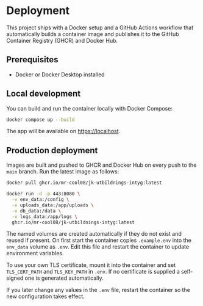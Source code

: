 # Deployment

This project ships with a Docker setup and a GitHub Actions workflow that automatically builds a container image and publishes it to the GitHub Container Registry (GHCR) and Docker Hub.

## Prerequisites

- Docker or Docker Desktop installed

## Local development

You can build and run the container locally with Docker Compose:

```bash
docker compose up --build
```

The app will be available on <https://localhost>.

## Production deployment

Images are built and pushed to GHCR and Docker Hub on every push to the `main` branch. Run the latest image as follows:

```bash
docker pull ghcr.io/mr-cool08/jk-utbildnings-intyg:latest

docker run -d -p 443:8080 \
  -v env_data:/config \
  -v uploads_data:/app/uploads \
  -v db_data:/data \
  -v logs_data:/app/logs \
  ghcr.io/mr-cool08/jk-utbildnings-intyg:latest
```

The named volumes are created automatically if they do not exist and reused if present. On first
start the container copies `.example.env` into the `env_data` volume as `.env`.
Edit this file and restart the container to update environment variables.

To use your own TLS certificate, mount it into the container and set
`TLS_CERT_PATH` and `TLS_KEY_PATH` in `.env`. If no certificate is supplied a
self-signed one is generated automatically.

If you later change any values in the `.env` file, restart the container so the new configuration takes effect.

